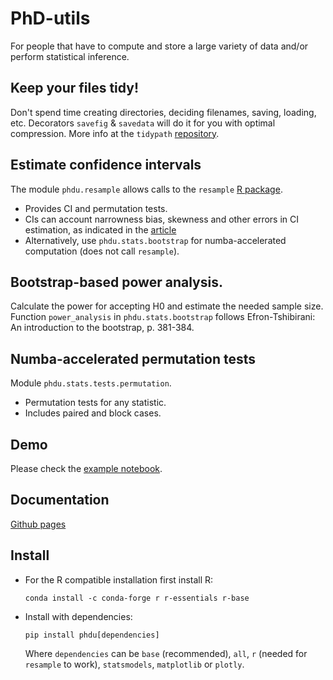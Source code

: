 # PhD-utils

For people that have to compute and store a large variety of data and/or perform statistical inference.

## Keep your files tidy!

Don't spend time creating directories, deciding filenames, saving, loading, etc. Decorators `savefig` & `savedata` will do it for you with optimal compression. More info at the `tidypath` [repository](https://github.com/medinajorge/tidypath).

## Estimate confidence intervals
The module `phdu.resample` allows calls to the `resample` [R package](https://cran.r-project.org/web/packages/resample/resample.pdf).
- Provides CI and permutation tests.
- CIs can account narrowness bias, skewness and other errors in CI estimation, as indicated in the [article](https://arxiv.org/abs/1411.5279)
- Alternatively, use `phdu.stats.bootstrap` for numba-accelerated computation (does not call `resample`).

## Bootstrap-based power analysis.
Calculate the power for accepting H0 and estimate the needed sample size.
Function `power_analysis` in `phdu.stats.bootstrap` follows Efron-Tshibirani: An introduction to the bootstrap,  p. 381-384.

## Numba-accelerated permutation tests
Module `phdu.stats.tests.permutation`. 
- Permutation tests for any statistic. 
- Includes paired and block cases.

## Demo
Please check the [example notebook](https://github.com/medinajorge/PhD-utils/blob/master/tests/Example.ipynb).

## Documentation
[Github pages](https://medinajorge.github.io/PhD-utils/phdu.html)

## Install
- For the R compatible installation first install R:

  ```conda install -c conda-forge r r-essentials r-base```
  
- Install with dependencies:

  ```pip install phdu[dependencies]```
  
  Where `dependencies` can be `base` (recommended), `all`, `r` (needed for `resample` to work), `statsmodels`, `matplotlib` or `plotly`.

